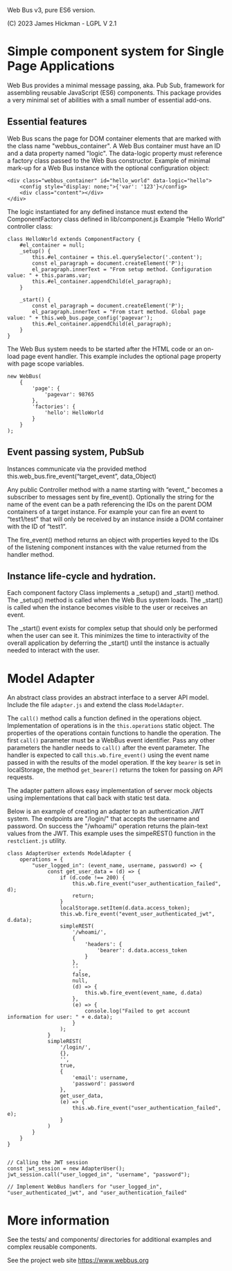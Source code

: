 Web Bus v3, pure ES6 version.

(C) 2023 James Hickman - LGPL V 2.1

# Simple component system for Single Page Applications

Web Bus provides a minimal message passing, aka. Pub Sub, framework for assembling reusable
JavaScript (ES6) components. This package provides a very minimal set of abilities with a small number of
essential add-ons.

## Essential features

Web Bus scans the page for DOM container elements that are marked with the class name "webbus_container".
A Web Bus container must have an ID and a data property named "logic". The data-logic property must reference a factory class passed to the Web Bus constructor.
Example of minimal mark-up for a Web Bus instance with the optional configuration object:

```
<div class="webbus_container" id="hello_world" data-logic="hello">
    <config style="display: none;">{'var': '123'}</config>
    <div class="content"></div>
</div>
```

The logic instantiated for any defined instance must extend the ComponentFactory class defined in lib/component.js
Example “Hello World” controller class:
```
class HelloWorld extends ComponentFactory {
    #el_container = null;
    _setup() {
        this.#el_container = this.el.querySelector('.content');
        const el_paragraph = document.createElement('P');
        el_paragraph.innerText = "From setup method. Configuration value: " + this.params.var;
        this.#el_container.appendChild(el_paragraph);
    }

    _start() {
        const el_paragraph = document.createElement('P');
        el_paragraph.innerText = "From start method. Global page value: " + this.web_bus.page_config('pagevar');
        this.#el_container.appendChild(el_paragraph);
    }
}
```
The Web Bus system needs to be started after the HTML code or an on-load page event handler. This example includes the optional page property with page scope variables.
```
new WebBus(
    {
        'page': {
            'pagevar': 98765
        },
        'factories': {
            'hello': HelloWorld
        }
    }
);
```

## Event passing system, PubSub

Instances communicate via the provided method this.web_bus.fire_event(“target_event”, data_Object)

Any public Controller method with a name starting with “event_” becomes a subscriber to messages sent by fire_event(). Optionally the string for the name of the event can be a path referencing the IDs on the parent DOM containers of a target instance. For example your can fire an event to “test1/test” that will only be received by an instance inside a DOM container with the ID of “test1”.

The fire_event() method returns an object with properties keyed to the IDs of the listening component instances with the value returned from the handler method.

## Instance life-cycle and hydration.

Each component factory Class implements a _setup() and _start() method. The _setup() method is called when the Web Bus system loads. The _start() is called when the instance becomes visible to the user or receives an event.

The _start() event exists for complex setup that should only be performed when the user can see it. This minimizes the time to interactivity of the overall application by deferring the _start() until the instance is actually needed to interact with the user.

# Model Adapter

An abstract class provides an abstract interface to a server API model. Include the file `adapter.js` and extend the class `ModelAdapter`.

The `call()` method calls a function defined in the operations object. Implementation of operations is in the `this.operations` static object. The properties of the operations contain functions to handle the operation. The first `call()` parameter must be a WebBus event identifier. Pass any other parameters the handler needs to `call()` after the event parameter. The handler is expected to call `this.wb.fire_event()` using the event name passed in with the results of the model operation. If the key `bearer` is set in localStorage, the method `get_bearer()` returns the token for passing on API requests.

The adapter pattern allows easy implementation of server mock objects using implementations that call back with static test data.

Below is an example of creating an adapter to an authentication JWT system. The endpoints are "/login/" that accepts the username and password. On success the "/whoami/" operation returns the plain-text values from the JWT. This example uses the simpeREST() function in the `restclient.js` utility.

```
class AdapterUser extends ModelAdapter {
    operations = {
        "user_logged_in": (event_name, username, password) => {
             const get_user_data = (d) => {
                 if (d.code !== 200) {
                     this.wb.fire_event("user_authentication_failed", d);
                     return;
                 }
                 localStorage.setItem(d.data.access_token);
                 this.wb.fire_event("event_user_authenticated_jwt", d.data);
                 simpleREST(
                     '/whoami/',
                     {
                         'headers': {
                             'bearer': d.data.access_token
                         }
                     },
                     '',
                     false,
                     null,
                     (d) => {
                         this.wb.fire_event(event_name, d.data)
                     },
                     (e) => {
                         console.log("Failed to get account information for user: " + e.data);
                     }
                 );
             }
             simpleREST(
                 '/login/',
                 {},
                 '',
                 true,
                 {
                     'email': username,
                     'password': password
                 },
                 get_user_data,
                 (e) => {
                     this.wb.fire_event("user_authentication_failed", e);
                 }
             )
        }
    }
}


// Calling the JWT session
const jwt_session = new AdapterUser();
jwt_session.call("user_logged_in", "username", "password");

// Implement WebBus handlers for "user_logged_in", "user_authenticated_jwt", and "user_authentication_failed"
```

# More information

See the tests/ and components/ directories for additional examples and complex reusable components.

See the project web site https://www.webbus.org

